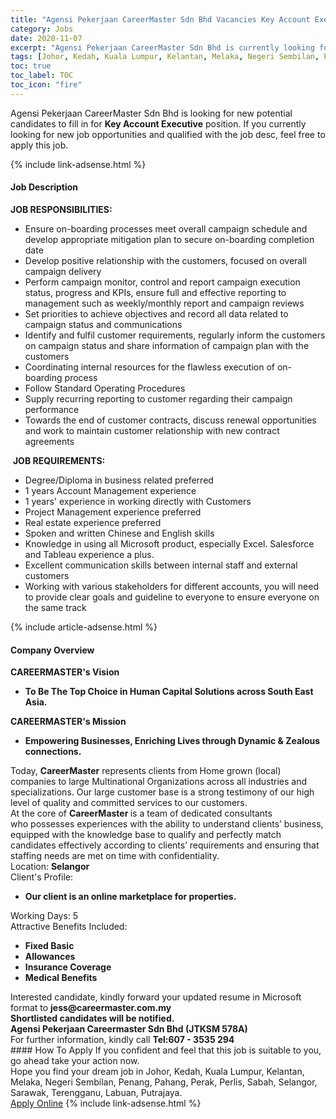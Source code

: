 ```yaml
---
title: "Agensi Pekerjaan CareerMaster Sdn Bhd Vacancies Key Account Executive" 
category: Jobs 
date: 2020-11-07 
excerpt: "Agensi Pekerjaan CareerMaster Sdn Bhd is currently looking for suitable person to fill in the Key Account Executive which positioned at Johor, Kedah, Kuala Lumpur, Kelantan, Melaka, Negeri Sembilan, Penang, Pahang, Perak, Perlis, Sabah, Selangor, Sarawak, Terengganu, Labuan, Putrajaya" 
tags: [Johor, Kedah, Kuala Lumpur, Kelantan, Melaka, Negeri Sembilan, Penang, Pahang, Perak, Perlis, Sabah, Selangor, Sarawak, Terengganu, Labuan, Putrajaya] 
toc: true 
toc_label: TOC 
toc_icon: "fire" 
--- 
```


<p>Agensi Pekerjaan CareerMaster Sdn Bhd is looking for new potential candidates to fill in for <b>Key Account Executive</b> position. If you currently looking for new job opportunities and qualified with the job desc, feel free to apply this job.
</p>{% include link-adsense.html %} 
<div><div><div><h4>Job Description</h4></div></div><div><div><span><div><div><strong>JOB RESPONSIBILITIES:</strong>&#160;<ul><li>Ensure on-boarding processes meet overall campaign schedule and develop appropriate mitigation plan to secure on-boarding completion date</li><li>Develop positive relationship with the customers, focused on overall campaign delivery</li><li>Perform campaign monitor, control and report campaign execution status, progress and KPIs, ensure full and effective reporting to management such as weekly/monthly report and campaign reviews</li><li>Set priorities to achieve objectives and record all data related to campaign status and communications</li><li>Identify and fulfil customer requirements, regularly inform the customers on campaign status and share information of campaign plan with the customers</li><li>Coordinating internal resources for the flawless execution of on-boarding process</li><li>Follow Standard Operating Procedures</li><li>Supply recurring reporting to customer regarding their campaign performance</li><li>Towards the end of customer contracts, discuss renewal opportunities and work to maintain customer relationship with new contract agreements</li></ul>&#160;<strong>JOB REQUIREMENTS:</strong>&#160;<ul><li>Degree/Diploma in business related preferred</li><li>1 years Account Management experience</li><li>1 years' experience in working directly with Customers</li><li>Project Management experience preferred</li><li>Real estate experience preferred</li><li>Spoken and written Chinese and English skills</li><li>Knowledge in using all Microsoft product, especially Excel. Salesforce and Tableau experience a plus.</li><li>Excellent communication skills between internal staff and external customers</li><li>Working with various stakeholders for different accounts, you will need to provide clear goals and guideline to everyone to ensure everyone on the same track</li></ul></div></div></span></div></div></div> 
{% include article-adsense.html %} 
<div><div><div><h4>Company Overview</h4></div></div><div><div><span><div><div><div><div><div><strong>CAREERMASTER's&#160;</strong><strong>V</strong><strong>ision</strong></div><ul><li><strong>To Be The Top Choice in Human Capital Solutions across South East Asia.</strong></li></ul><div><strong>CAREERMASTER's Mission</strong></div><ul><li><strong>Empowering Businesses, Enriching Lives through Dynamic &amp; Zealous connections.</strong></li></ul><div>Today,&#160;<strong>CareerMaster</strong>&#160;represents clients from Home grown (local) companies to large Multinational Organizations across all industries&#160;and specializations. Our large customer base is a strong testimony of our high level of quality and committed services to our customers.</div><div>At the core of&#160;<strong>CareerMaster&#160;</strong>is a team of dedicated consultants who&#160;possesses experiences with the ability&#160;to understand clients&#8217; business, equipped with the knowledge base to qualify and perfectly match candidates effectively according to clients&#8217; requirements and ensuring that staffing needs are met on time with confidentiality.&#160;</div></div><div>Location:&#160;<strong>Selangor</strong><div>Client's Profile:</div><ul><li><strong>Our client is an&#160;</strong><strong>online marketplace for&#160;properties.</strong></li></ul>Working Days: 5<div>Attractive Benefits Included:</div><ul><li><strong>Fixed Basic</strong></li><li><strong>Allowances</strong></li><li><strong>Insurance Coverage</strong></li><li><strong>Medical Benefits</strong></li></ul></div></div><div><div>Interested candidate, kindly forward your updated resume in Microsoft format to&#160;<strong>jess@careermaster.com.my</strong><div><strong>Shortlisted candidates will be notified.</strong></div><strong>Agensi Pekerjaan Careermaster Sdn Bhd (JTKSM 578A)</strong><br>For further information, kindly call&#160;<strong>Tel:607 - 3535 294</strong></div></div></div></div></span></div></div></div> 
#### How To Apply 
If you confident and feel that this job is suitable to you, go ahead take your action now. <br/> 
Hope you find your dream job in Johor, Kedah, Kuala Lumpur, Kelantan, Melaka, Negeri Sembilan, Penang, Pahang, Perak, Perlis, Sabah, Selangor, Sarawak, Terengganu, Labuan, Putrajaya. <br/> 
<a href="https://www.jobstreet.com.my/en/job/key-account-executive-4419750?jobId=jobstreet-my-job-4419750&sectionRank=15&token=0~02ac2a82-081c-4332-aadc-b19b9fad67d8&fr=SRP%20View%20In%20New%20Ta" class="btn btn--info" target="_blank" rel="nofollow noopenner">Apply Online</a> 
{% include link-adsense.html %} 